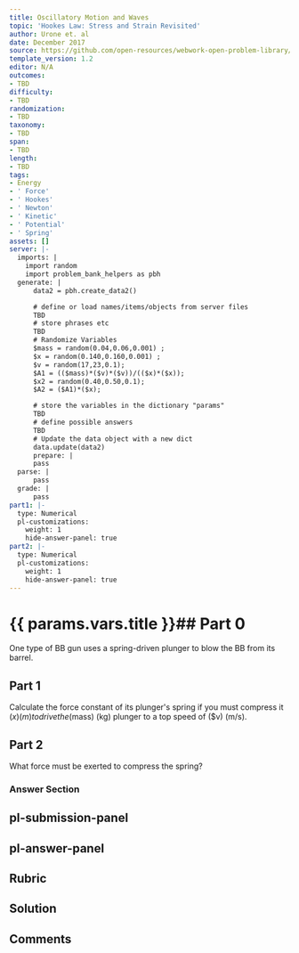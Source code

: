 ```yaml
---
title: Oscillatory Motion and Waves
topic: 'Hookes Law: Stress and Strain Revisited'
author: Urone et. al
date: December 2017
source: https://github.com/open-resources/webwork-open-problem-library/tree/master/Contrib/BrockPhysics/College_Physics_Urone/16.Oscillatory_Motion_and_Waves/NU_U17-16-01-003.pg
template_version: 1.2
editor: N/A
outcomes:
- TBD
difficulty:
- TBD
randomization:
- TBD
taxonomy:
- TBD
span:
- TBD
length:
- TBD
tags:
- Energy
- ' Force'
- ' Hookes'
- ' Newton'
- ' Kinetic'
- ' Potential'
- ' Spring'
assets: []
server: |-
  imports: |
    import random
    import problem_bank_helpers as pbh
  generate: |
      data2 = pbh.create_data2()

      # define or load names/items/objects from server files
      TBD
      # store phrases etc
      TBD
      # Randomize Variables
      $mass = random(0.04,0.06,0.001) ;
      $x = random(0.140,0.160,0.001) ;
      $v = random(17,23,0.1);
      $A1 = (($mass)*($v)*($v))/(($x)*($x));
      $x2 = random(0.40,0.50,0.1);
      $A2 = ($A1)*($x);

      # store the variables in the dictionary "params"
      TBD
      # define possible answers
      TBD
      # Update the data object with a new dict
      data.update(data2)
      prepare: |
      pass
  parse: |
      pass
  grade: |
      pass
part1: |-
  type: Numerical
  pl-customizations:
    weight: 1
    hide-answer-panel: true
part2: |-
  type: Numerical
  pl-customizations:
    weight: 1
    hide-answer-panel: true
---
```


# {{ params.vars.title }}## Part 0 
One type of BB gun uses a spring-driven plunger to blow the BB from its barrel. 
## Part 1 
 Calculate the force constant of its plunger's spring if you must compress it ($x) (m) to drive the ($mass) (kg) plunger to a top speed of ($v) (m/s). 
## Part 2 
What force must be exerted to compress the spring? 


### Answer Section 


## pl-submission-panel 


## pl-answer-panel 


## Rubric 


## Solution 


## Comments 


